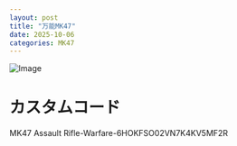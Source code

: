 ```yaml
---
layout: post
title: "万能MK47"
date: 2025-10-06
categories: MK47
---
```


![Image](https://github.com/user-attachments/assets/98c514e6-562a-40be-8e5e-8cfdd5b7378c)

# カスタムコード

MK47 Assault Rifle-Warfare-6HOKFSO02VN7K4KV5MF2R
